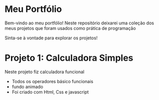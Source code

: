 # Meu Portfólio

Bem-vindo ao meu portfólio! Neste repositório deixarei uma coleção dos meus projetos que foram usados como prática de programação

Sinta-se à vontade para explorar os projetos!

# Projeto 1: Calculadora Simples

Neste projeto fiz calculadora funcional
* Todos os operadores básico funcionais
* fundo animado
* Foi criado com Html, Css e javascript
